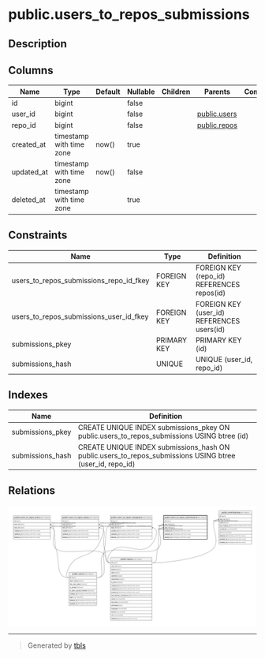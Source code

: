 # public.users_to_repos_submissions

## Description

## Columns

| Name       | Type                     | Default | Nullable | Children | Parents                         | Comment |
| ---------- | ------------------------ | ------- | -------- | -------- | ------------------------------- | ------- |
| id         | bigint                   |         | false    |          |                                 |         |
| user_id    | bigint                   |         | false    |          | [public.users](public.users.md) |         |
| repo_id    | bigint                   |         | false    |          | [public.repos](public.repos.md) |         |
| created_at | timestamp with time zone | now()   | true     |          |                                 |         |
| updated_at | timestamp with time zone | now()   | false    |          |                                 |         |
| deleted_at | timestamp with time zone |         | true     |          |                                 |         |

## Constraints

| Name                                    | Type        | Definition                                 |
| --------------------------------------- | ----------- | ------------------------------------------ |
| users_to_repos_submissions_repo_id_fkey | FOREIGN KEY | FOREIGN KEY (repo_id) REFERENCES repos(id) |
| users_to_repos_submissions_user_id_fkey | FOREIGN KEY | FOREIGN KEY (user_id) REFERENCES users(id) |
| submissions_pkey                        | PRIMARY KEY | PRIMARY KEY (id)                           |
| submissions_hash                        | UNIQUE      | UNIQUE (user_id, repo_id)                  |

## Indexes

| Name             | Definition                                                                                               |
| ---------------- | -------------------------------------------------------------------------------------------------------- |
| submissions_pkey | CREATE UNIQUE INDEX submissions_pkey ON public.users_to_repos_submissions USING btree (id)               |
| submissions_hash | CREATE UNIQUE INDEX submissions_hash ON public.users_to_repos_submissions USING btree (user_id, repo_id) |

## Relations

![er](public.users_to_repos_submissions.svg)

---

> Generated by [tbls](https://github.com/k1LoW/tbls)
